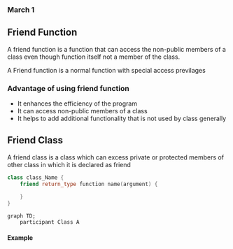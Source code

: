 ### March 1

## Friend Function 

A friend function is a function that can access the non-public members of a class even though function itself not a member of the class.

A Friend function is a normal function with special access previlages 

### Advantage of using friend function
* It enhances the efficiency of the program
* It can access non-public members of a class 
* It helps to add additional functionality that is not used by class generally

## Friend Class
A friend class is a class which can excess private or protected members of other class in which it is declared as friend

```cpp
class class_Name {
    friend return_type function name(argument) {
        
    }
}
```

```mermaid
graph TD;
    participant Class A
```


#### Example

```cpp

```
